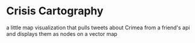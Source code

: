 Crisis Cartography
==================

a little map visualization that pulls tweets about Crimea from a friend's api and displays them as nodes on a vector map
